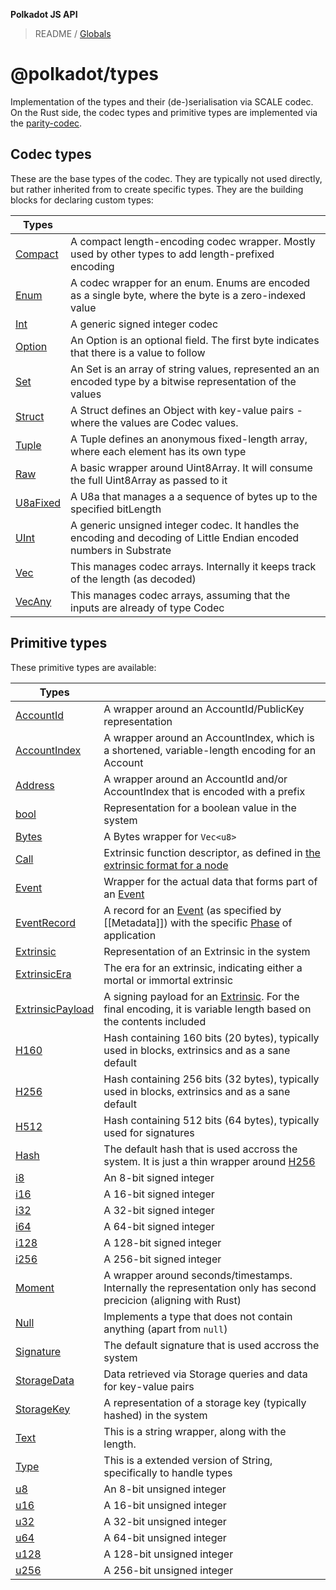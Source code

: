 **Polkadot JS API**

> README / [Globals](globals.md)

# @polkadot/types

Implementation of the types and their (de-)serialisation via SCALE codec.<br>
On the Rust side, the codec types and primitive types are implemented via the [parity-codec](https://github.com/paritytech/parity-codec).

## Codec types

These are the base types of the codec. They are typically not used directly, but rather inherited from to create specific types. They are the building blocks for declaring custom types:

| **Types** | |
| --- | --- |
| [Compact](classes/_packages_types_src_codec_compact_.compact.md) | A compact length-encoding codec wrapper. Mostly used by other types to add length-prefixed encoding |
| [Enum](classes/_packages_types_src_codec_enum_.enum.md) | A codec wrapper for an enum. Enums are encoded as a single byte, where the byte is a zero-indexed value |
| [Int](classes/_packages_types_src_codec_int_.int.md) | A generic signed integer codec |
| [Option](classes/_packages_types_src_codec_option_.option.md) | An Option is an optional field. The first byte indicates that there is a value to follow |
| [Set](classes/_packages_types_src_codec_btreeset_.btreeset.md#set) | An Set is an array of string values, represented an an encoded type by a bitwise representation of the values |
| [Struct](classes/_packages_types_src_codec_struct_.struct.md) | A Struct defines an Object with key-value pairs - where the values are Codec values. |
| [Tuple](classes/_packages_types_src_codec_tuple_.tuple.md) | A Tuple defines an anonymous fixed-length array, where each element has its own type |
| [Raw](classes/_packages_types_src_codec_raw_.raw.md) |  A basic wrapper around Uint8Array. It will consume the full Uint8Array as passed to it |
| [U8aFixed](classes/_packages_types_src_codec_u8afixed_.u8afixed.md) | A U8a that manages a a sequence of bytes up to the specified bitLength |
| [UInt](classes/_packages_types_src_codec_uint_.uint.md) | A generic unsigned integer codec. It handles the encoding and decoding of Little Endian encoded numbers in Substrate |
| [Vec](classes/_packages_types_src_codec_vec_.vec.md) | This manages codec arrays. Internally it keeps track of the length (as decoded) |
| [VecAny](classes/_packages_types_src_codec_vecany_.vecany.md) | This manages codec arrays, assuming that the inputs are already of type Codec |

## Primitive types

These primitive types are available:

| **Types** | |
| --- | --- |
| [AccountId](classes/_packages_types_src_ethereum_accountid_.accountid.md) | A wrapper around an AccountId/PublicKey representation |
| [AccountIndex](classes/_packages_types_src_generic_accountindex_.accountindex.md) | A wrapper around an AccountIndex, which is a shortened, variable-length encoding for an Account |
| [Address](interfaces/_packages_types_src_augment_registry_._registry_.interfacetypes.md#address) | A wrapper around an AccountId and/or AccountIndex that is encoded with a prefix |
| [bool](interfaces/_packages_types_src_augment_registry_._registry_.interfacetypes.md#bool) | Representation for a boolean value in the system |
| [Bytes](classes/_packages_types_src_primitive_bytes_.bytes.md) | A Bytes wrapper for `Vec<u8>` |
| [Call](classes/_packages_types_src_generic_call_.call.md) | Extrinsic function descriptor, as defined in [the extrinsic format for a node](https://github.com/paritytech/wiki/blob/master/Extrinsic.md#the-extrinsic-format-for-node) |
| [Event](classes/_packages_types_src_generic_event_.event.md) | Wrapper for the actual data that forms part of an [Event](classes/_packages_types_src_generic_event_.event.md) |
| [EventRecord](interfaces/_packages_types_src_augment_registry_._registry_.interfacetypes.md#eventrecord) | A record for an [Event](classes/_packages_types_src_generic_event_.event.md) (as specified by [[Metadata]]) with the specific [Phase](interfaces/_packages_types_src_augment_registry_._registry_.interfacetypes.md#phase) of application |
| [Extrinsic](classes/_packages_types_src_extrinsic_extrinsic_.extrinsic.md) | Representation of an Extrinsic in the system |
| [ExtrinsicEra](classes/_packages_types_src_extrinsic_extrinsicera_.extrinsicera.md) | The era for an extrinsic, indicating either a mortal or immortal extrinsic |
| [ExtrinsicPayload](classes/_packages_types_src_extrinsic_extrinsicpayload_.extrinsicpayload.md) | A signing payload for an [Extrinsic](classes/_packages_types_src_extrinsic_extrinsic_.extrinsic.md). For the final encoding, it is variable length based on the contents included |
| [H160](interfaces/_packages_types_src_augment_registry_._registry_.interfacetypes.md#h160) | Hash containing 160 bits (20 bytes), typically used in blocks, extrinsics and as a sane default |
| [H256](interfaces/_packages_types_src_augment_registry_._registry_.interfacetypes.md#h256) | Hash containing 256 bits (32 bytes), typically used in blocks, extrinsics and as a sane default |
| [H512](interfaces/_packages_types_src_augment_registry_._registry_.interfacetypes.md#h512) | Hash containing 512 bits (64 bytes), typically used for signatures |
| [Hash](interfaces/_packages_types_src_augment_registry_._registry_.interfacetypes.md#hash) | The default hash that is used accross the system. It is just a thin wrapper around [H256](interfaces/_packages_types_src_augment_registry_._registry_.interfacetypes.md#h256)
| [i8](interfaces/_packages_types_src_augment_registry_._registry_.interfacetypes.md#i8) | An 8-bit signed integer |
| [i16](interfaces/_packages_types_src_augment_registry_._registry_.interfacetypes.md#i16) | A 16-bit signed integer |
| [i32](interfaces/_packages_types_src_augment_registry_._registry_.interfacetypes.md#i32) | A 32-bit signed integer |
| [i64](interfaces/_packages_types_src_augment_registry_._registry_.interfacetypes.md#i64) | A 64-bit signed integer |
| [i128](interfaces/_packages_types_src_augment_registry_._registry_.interfacetypes.md#i128) | A 128-bit signed integer |
| [i256](interfaces/_packages_types_src_augment_registry_._registry_.interfacetypes.md#i256) | A 256-bit signed integer |
| [Moment](interfaces/_packages_types_src_augment_registry_._registry_.interfacetypes.md#moment) | A wrapper around seconds/timestamps. Internally the representation only has second precicion (aligning with Rust) |
| [Null](classes/_packages_types_src_primitive_null_.null.md) | Implements a type that does not contain anything (apart from `null`) |
| [Signature](interfaces/_packages_types_src_augment_registry_._registry_.interfacetypes.md#signature) | The default signature that is used accross the system |
| [StorageData](interfaces/_packages_types_src_augment_registry_._registry_.interfacetypes.md#storagedata) | Data retrieved via Storage queries and data for key-value pairs |
| [StorageKey](classes/_packages_types_src_primitive_storagekey_.storagekey.md) |  A representation of a storage key (typically hashed) in the system |
| [Text](classes/_packages_types_src_primitive_text_.text.md) | This is a string wrapper, along with the length. |
| [Type](classes/_packages_types_src_codec_struct_.struct.md#type) | This is a extended version of String, specifically to handle types |
| [u8](interfaces/_packages_types_src_augment_registry_._registry_.interfacetypes.md#u8) | An 8-bit unsigned integer |
| [u16](interfaces/_packages_types_src_augment_registry_._registry_.interfacetypes.md#u16) | A 16-bit unsigned integer |
| [u32](interfaces/_packages_types_src_augment_registry_._registry_.interfacetypes.md#u32) | A 32-bit unsigned integer |
| [u64](interfaces/_packages_types_src_augment_registry_._registry_.interfacetypes.md#u64) | A 64-bit unsigned integer |
| [u128](interfaces/_packages_types_src_augment_registry_._registry_.interfacetypes.md#u128) | A 128-bit unsigned integer |
| [u256](interfaces/_packages_types_src_augment_registry_._registry_.interfacetypes.md#u256) | A 256-bit unsigned integer |
